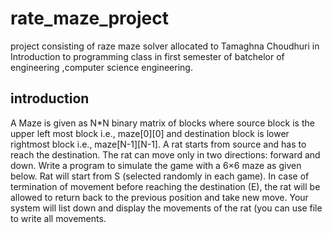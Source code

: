 # rate_maze_project
project consisting of raze maze solver allocated to  Tamaghna Choudhuri in Introduction to programming class in first semester of batchelor of engineering 
,computer science engineering.


## introduction

A Maze is given as N*N binary matrix of blocks where source block is the upper left most block
i.e., maze[0][0] and destination block is lower rightmost block i.e., maze[N-1][N-1]. A rat starts
from source and has to reach the destination. The rat can move only in two directions: forward and
down. Write a program to simulate the game with a 6×6 maze as given below. Rat will start from
S (selected randomly in each game). In case of termination of movement before reaching the
destination (E), the rat will be allowed to return back to the previous position and take new move.
Your system will list down and display the movements of the rat (you can use file to write all
movements.


